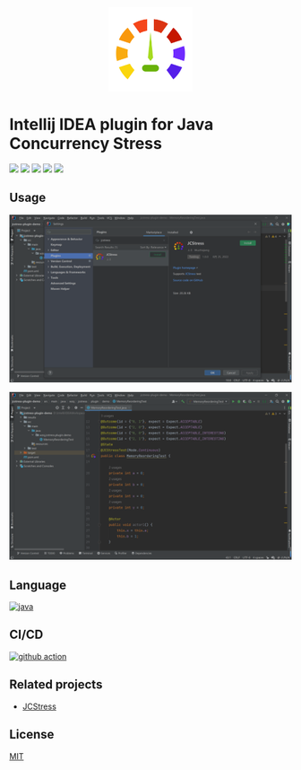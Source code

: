 <p align="center">
    <img width="150px" height="150px" src='docs/logo.svg' alt="">
</p>

# Intellij IDEA plugin for Java Concurrency Stress

![](https://img.shields.io/jetbrains/plugin/v/wzq.jcstress.plugin) ![](https://img.shields.io/jetbrains/plugin/r/stars/wzq.jcstress.plugin) ![](https://img.shields.io/jetbrains/plugin/d/wzq.jcstress.plugin) ![](https://img.shields.io/github/actions/workflow/status/Zhiqiang-Wu/idea-jcstress-plugin/publish.yml) ![](https://img.shields.io/github/license/Zhiqiang-Wu/idea-jcstress-plugin)

## Usage

![](docs/usage1.png)

![](docs/usage2.png)

## Language

[![java](https://skillicons.dev/icons?i=java)](https://developer.oracle.com/java)

## CI/CD

[![github action](https://skillicons.dev/icons?i=github)](https://github.com/actions)

## Related projects

- [JCStress](https://github.com/openjdk/jcstress)

## License

[MIT](./LICENSE)